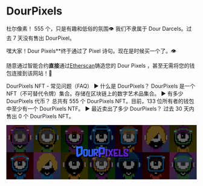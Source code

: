 # DourPixels

杜尔像素！ 555 个，只是有趣和低俗的氛围👁️ 我们不隶属于 Dour Darcels。过去 7 天没有售出 DourPixel。

嘿大家！Dour Pixels**终于通过了 Pixel 诗句。现在是时候买一个了。👁️

随意通过智能合约**直接**通过[Etherscan](https://etherscan.io/address/0x723691eE93eA4636fa7e0ff4e2c743978819202F)铸造您的 Dour Pixels ，甚至无需将您的钱包连接到该网站！🖤

DourPixels NFT - 常见问题（FAQ）
▶ 什么是 DourPixels？
DourPixels 是一个 NFT（不可替代令牌）集合。存储在区块链上的数字艺术品集合。
▶ 有多少 DourPixels 代币？
总共有 555 个 DourPixels NFT。目前，133 位所有者的钱包中至少有一个 DourPixels NTF。
▶ 最近卖出了多少 DourPixels？
过去 30 天内售出 0 个 DourPixels NFT。

![NFT](unnamed.png)


